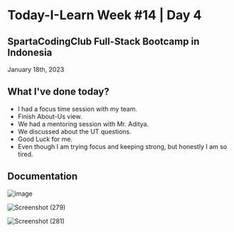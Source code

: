 # Today-I-Learn Week #14 | Day 4
## SpartaCodingClub Full-Stack Bootcamp in Indonesia
January 18th, 2023

## What I've done today?

  - I had a focus time session with my team.
  - Finish About-Us view.
  - We had a mentoring session with Mr. Aditya.
  - We discussed about the UT questions.
  - Good Luck for me.
  - Even though I am trying focus and keeping strong, but honestly I am so tired.

## Documentation

   ![image](https://user-images.githubusercontent.com/62550785/213204419-7a878764-29b5-4ddd-b578-d69441acf472.png)
   
   ![Screenshot (279)](https://user-images.githubusercontent.com/62550785/213204797-3b37dcf9-e570-42b8-82e9-57d13ef04626.png)

   ![Screenshot (281)](https://user-images.githubusercontent.com/62550785/213204861-b59d8a29-1e8b-416c-a40b-006c173dcd7c.png)

